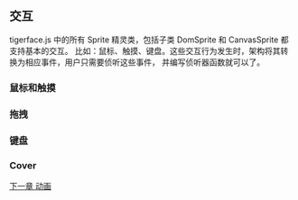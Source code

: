## 交互

tigerface.js 中的所有 Sprite 精灵类，包括子类 DomSprite 和 CanvasSprite 都支持基本的交互。
比如：鼠标、触摸、键盘。这些交互行为发生时，架构将其转换为相应事件，用户只需要侦听这些事件，
并编写侦听器函数就可以了。


### 鼠标和触摸



### 拖拽

### 键盘

### Cover

[下一章 动画](animation.md)